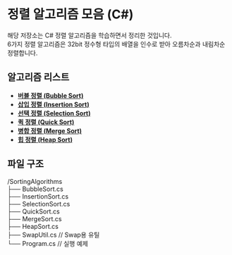 # 정렬 알고리즘 모음 (C#)

해당 저장소는 C# 정렬 알고리즘을 학습하면서 정리한 것입니다.  
6가지 정렬 알고리즘은 32bit 정수형 타입의 배열을 인수로 받아 오름차순과 내림차순 정렬합니다.

## 알고리즘 리스트
- [**버블 정렬 (Bubble Sort)**](https://github.com/Leekiahn/SortingAlgorithm/blob/main/SortingAlgorithm/BubbleSort.cs)
- [**삽입 정렬 (Insertion Sort)**](https://github.com/Leekiahn/SortingAlgorithm/blob/main/SortingAlgorithm/InsertionSort.cs)
- [**선택 정렬 (Selection Sort)**](https://github.com/Leekiahn/SortingAlgorithm/blob/main/SortingAlgorithm/SelectionSort.cs)
- [**퀵 정렬 (Quick Sort)**](https://github.com/Leekiahn/SortingAlgorithm/blob/main/SortingAlgorithm/QuickSort.cs)
- [**병합 정렬 (Merge Sort)**](https://github.com/Leekiahn/SortingAlgorithm/blob/main/SortingAlgorithm/MergeSort.cs)
- [**힙 정렬 (Heap Sort)**](https://github.com/Leekiahn/SortingAlgorithm/blob/main/SortingAlgorithm/HeapSort.cs)

## 파일 구조

/SortingAlgorithms  
├── BubbleSort.cs  
├── InsertionSort.cs  
├── SelectionSort.cs  
├── QuickSort.cs  
├── MergeSort.cs  
├── HeapSort.cs  
├── SwapUtil.cs // Swap용 유틸  
└── Program.cs // 실행 예제  



